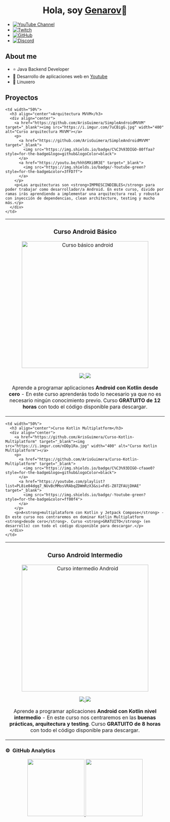 <div align="center">
  <h1>Hola, soy <a href="https://genarov.dev">Genarov</a>🐧</h1>
</div>


- [![YouTube Channel](https://img.shields.io/badge/YouTube-red?style=for-the-badge&logo=youtube)](https://youtube.com)
- [![Twitch](https://img.shields.io/badge/Twitch-purple?style=for-the-badge&logo=twitch)](https://www.twitch.tv)
- [![GitHub](https://img.shields.io/badge/GitHub-black?style=for-the-badge&logo=github)](https://github.com/IamGenarov)
- [![Discord](https://img.shields.io/badge/Discord-blue?style=for-the-badge&logo=discord)](https://discordapp.com/api/guilds/807719549075980308/widget.png?style=shield)


## About me

- ⭐ Java Backend Developer
- 🎥 Desarrollo de aplicaciones web en [Youtube](https://youtube.com/aristidevs?sub_confirmation=1)
- 🐧 Linuxero

## Proyectos

<table>
  <tr>
    <td width="50%">
      <h3 align="center">Curso Android Básico</h3>
      <div align="center">
        <a href="https://github.com/ArisGuimera/Android-Expert" target="_blank"><img src="https://i.imgur.com/Jji0CIE.jpg" width="400" alt="Curso básico android"></a>
        <p>
          <a href="https://github.com/ArisGuimera/Android-Expert" target="_blank">
            <img src="https://img.shields.io/badge/CÓDIGO-ff9?style=for-the-badge&logo=github&logoColor=black">
          </a>
          <a href="https://youtu.be/vJapzH_46a8" target="_blank">
            <img src="https://img.shields.io/badge/-Youtube-green?style=for-the-badge&color=fbfc40">
          </a>
        </p>
        <p>Aprende a programar aplicaciones <strong>Android con Kotlin desde cero</strong> - En este curso aprenderás todo lo necesario ya que no es necesario ningún conocimiento previo. Curso <strong>GRATUITO de 12 horas</strong> con todo el código disponible para descargar.</p>
      </div>
    </td>

    <td width="50%">
      <h3 align="center">Arquitectura MVVM</h3>
      <div align="center">
        <a href="https://github.com/ArisGuimera/SimpleAndroidMVVM" target="_blank"><img src="https://i.imgur.com/7uCBigG.jpg" width="400" alt="Curso arquitectura MVVM"></a>
        <p>
          <a href="https://github.com/ArisGuimera/SimpleAndroidMVVM" target="_blank">
            <img src="https://img.shields.io/badge/C%C3%93DIGO-80ffaa?style=for-the-badge&logo=github&logoColor=black">
          </a>
          <a href="https://youtu.be/hhhSMXi0R3E" target="_blank">
            <img src="https://img.shields.io/badge/-Youtube-green?style=for-the-badge&color=3fFD7f">
          </a>
        </p>
        <p>Las arquitecturas son <strong>IMPRESCINDIBLES</strong> para poder trabajar como desarrollador/a Android. En este curso, divido por ramas irás aprendiendo a implementar una arquitectura real y robusta con inyección de dependencias, clean architecture, testing y mucho más.</p>
      </div>
    </td>
  </tr>
</table>

<table>
  <tr>
    <td width="50%">
      <h3 align="center">Curso Android Intermedio</h3>
      <div align="center">
        <a href="https://github.com/ArisGuimera/Android-Expert-Intermedio" target="_blank"><img src="https://i.imgur.com/V48W0sU.jpg" width="400" alt="Curso intermedio Android"></a>
        <p>
          <a href="https://github.com/ArisGuimera/Android-Expert-Intermedio" target="_blank">
            <img src="https://img.shields.io/badge/CÓDIGO-ff9?style=for-the-badge&logo=github&logoColor=black">
          </a>
          <a href="https://youtu.be/UaR7GSNACsM" target="_blank">
            <img src="https://img.shields.io/badge/-Youtube-green?style=for-the-badge&color=fbfc40">
          </a>
        </p>
        <p>Aprende a programar aplicaciones <strong>Android con Kotlin nivel intermedio</strong> - En este curso nos centraremos en las <strong>buenas prácticas, arquitectura y testing</strong>. Curso <strong>GRATUITO de 8 horas</strong> con todo el código disponible para descargar.</p>
      </div>
    </td>

    <td width="50%">
      <h3 align="center">Curso Kotlin Multiplatform</h3>
      <div align="center">
        <a href="https://github.com/ArisGuimera/Curso-Kotlin-Multiplatform" target="_blank"><img src="https://i.imgur.com/nDDp1Ra.jpg" width="400" alt="Curso Kotlin Multiplatform"></a>
        <p>
          <a href="https://github.com/ArisGuimera/Curso-Kotlin-Multiplatform" target="_blank">
            <img src="https://img.shields.io/badge/C%C3%93DIGO-cfaae0?style=for-the-badge&logo=github&logoColor=black">
          </a>
          <a href="https://youtube.com/playlist?list=PL8ie04dqq7_NUvBcMMosVRAbqZDWmRzX3&si=FdS-Z07ZFAUjDHAE" target="_blank">
            <img src="https://img.shields.io/badge/-Youtube-green?style=for-the-badge&color=ff00f4">
          </a>
        </p>
        <p>A<strong>multiplataform con Kotlin y Jetpack Compose</strong> - En este curso nos centraremos en dominar Kotlin Multiplatform <strong>desde cero</strong>. Curso <strong>GRATUITO</strong> (en desarrollo) con todo el código disponible para descargar.</p>
      </div>
    </td>
  </tr>
</table>

### ⚙️ &nbsp;GitHub Analytics

<p align="center">
  <a href="https://github.com/ArisGuimera">
    <img height="180em" src="https://github-readme-stats-eight-theta.vercel.app/api?username=ArisGuimera&show_icons=true&theme=algolia&include_all_commits=true&count_private=true"/>
    <img height="180em" src="https://github-readme-stats-eight-theta.vercel.app/api/top-langs/?username=ArisGuimera&layout=compact&langs_count=8&theme=algolia"/>
  </a>
</p>
